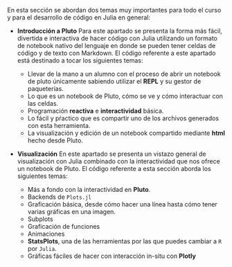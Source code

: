 En esta sección se abordan dos temas muy importantes para todo el curso y para el desarrollo de código en Julia en general:
  - **Introducción a Pluto**
  Para este apartado se presenta la forma más fácil, divertida e interactiva de hacer código con Julia utilizando un formato de notebook nativo del lenguaje en donde se pueden tener celdas de código y de texto con Markdown.
  El código referente a este apartado está destinado a tocar los siguientes temas:
    - Llevar de la mano a un alumno con el proceso de abrir un notebook de pluto únicamente sabiendo utilizar el **REPL** y su gestor de paqueterías.
    - Lo que es un notebook de Pluto, cómo se ve y cómo interactuar con las celdas.
    - Programación **reactiva** e **interactividad** básica.
    - Lo fácil y pŕactico que es compartir uno de los archivos generados con esta herramienta.
    - La visualización y edición de un notebook compartido mediante **html** hecho desde Pluto.
  
  - **Visualización**
  En este apartado se presenta un vistazo general de visualización con Julia combinado con la interactividad que nos ofrece un notebook de Pluto.
  El código referente a esta sección aborda los siguientes temas: 
    - Más a fondo con la interactividad en **Pluto**.
    - Backends de `Plots.jl`
    - Graficación básica, desde cómo hacer una línea hasta cómo tener varias gráficas en una imagen.
    - Subplots
    - Graficación de funciones
    - Animaciones
    - **StatsPlots**, una de las herramientas por las que puedes cambiar a `R` por `Julia`. 
    - Gráficas fáciles de hacer con interacción in-situ con **Plotly**
    
  
  
